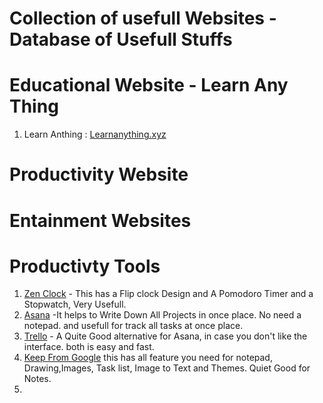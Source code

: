 # Collection of usefull Websites - Database of Usefull Stuffs

# Educational Website - Learn Any Thing
  1. Learn Anthing : [Learnanything.xyz](https://learn-anything.xyz/)

# Productivity Website

# Entainment Websites

# Productivty Tools
 1. [Zen Clock](https://zenflipclock.cn/) - This has a Flip clock Design and A Pomodoro Timer and a Stopwatch, Very Usefull.
 2. [Asana]([url](https://asana.com/)) -It helps to Write Down All Projects in once place. No need a notepad. and usefull for track all tasks at once place.
 3. [Trello]([url](https://trello.com/en)) - A Quite Good alternative for Asana, in case you don't like the interface. both is easy and fast.
 4. [Keep From Google](https://keep.google.com/) this has all feature you need for notepad, Drawing,Images, Task list, Image to Text and Themes. Quiet Good for Notes.
 5. 
